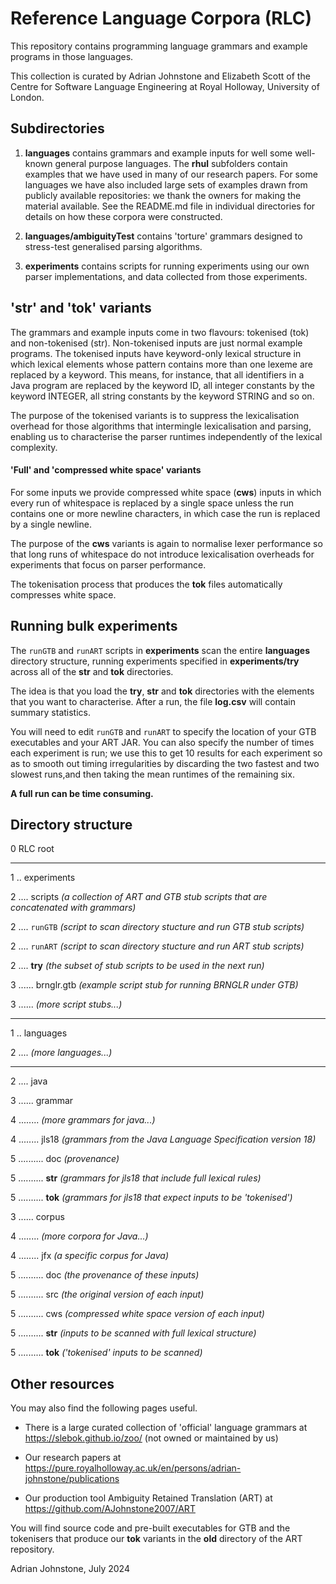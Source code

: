 # Reference Language Corpora (RLC)

This repository contains programming language grammars and example programs in those languages.

This collection is curated by Adrian Johnstone and Elizabeth Scott of the Centre for Software Language Engineering at Royal Holloway, University of London.

## Subdirectories

1. **languages** contains grammars and example inputs for well some well-known general purpose languages. The **rhul** subfolders contain examples that we have used in many of our research papers. For some languages we have also included large sets of examples drawn from publicly available repositories: we thank the owners for making the material available.
See the README.md file in individual directories for details on how these corpora were constructed.

2. **languages/ambiguityTest** contains 'torture' grammars designed to stress-test generalised parsing algorithms.

3. **experiments** contains scripts for running experiments using our own parser implementations, and data collected from those experiments.

## 'str' and 'tok' variants

The grammars and example inputs come in two flavours: tokenised (tok) and non-tokenised (str). Non-tokenised inputs are just normal example programs. The tokenised inputs have keyword-only lexical structure in which lexical elements whose pattern contains more than one lexeme are replaced by a keyword. This means, for instance, that all identifiers in a Java program are replaced by the keyword ID, all integer constants by the keyword INTEGER, all string constants by the keyword STRING and so on.

The purpose of the tokenised variants is to suppress the lexicalisation overhead for those algorithms that intermingle lexicalisation and parsing, enabling us to characterise the parser runtimes independently of the lexical complexity.

#### 'Full' and 'compressed white space' variants

For some inputs we provide compressed white space (**cws**) inputs in which every run of whitespace is replaced by a single space unless the run contains one or more newline characters, in which case the run is replaced by a single newline. 

The purpose of the **cws** variants is again to normalise lexer performance so that long runs of whitespace do not introduce lexicalisation overheads for experiments that focus on parser performance. 

The tokenisation process that produces the **tok** files automatically compresses white space.

## Running bulk experiments

The `runGTB` and `runART` scripts in **experiments** scan the entire **languages** directory structure, running experiments specified in **experiments/try** across all of the **str** and **tok** directories. 

The idea is that you load the **try**, **str** and **tok** directories with the elements that you want to characterise. After a run, the file **log.csv** will contain summary statistics.

You will need to edit `runGTB` and `runART` to specify the location of your GTB executables and your ART JAR. You can also specify the number of times each experiment is run; we use this to get 10 results for each experiment so as to smooth out timing irregularities by discarding the two fastest and two slowest runs,and then taking the mean runtimes of the remaining six.

**A full run can be time consuming.**

## Directory structure

0 RLC root

---

1 .. experiments

2 .... scripts *(a collection of ART and GTB stub scripts that are concatenated with grammars)*

2 .... `runGTB` *(script to scan directory stucture and run GTB stub scripts)*

2 .... `runART`  *(script to scan directory stucture and run ART stub scripts)*

2 .... **try** *(the subset of stub scripts to be used in the next run)*

3 ...... brnglr.gtb *(example script stub for running BRNGLR under GTB)*

3 ...... *(more script stubs...)*

---

1 .. languages

2 .... *(more languages...)*

---

2 .... java

3 ...... grammar

4 ........ *(more grammars for java...)*

4 ........ jls18 *(grammars from the Java Language Specification version 18)*

5 .......... doc *(provenance)*

5 .......... **str** *(grammars for jls18 that include full lexical rules)*

5 .......... **tok** *(grammars for jls18 that expect inputs to be 'tokenised')*

3 ...... corpus

4 ........ *(more corpora for Java...)*

4 ........ jfx	 *(a specific corpus for Java)*

5 .......... doc *(the provenance of these inputs)*

5 .......... src *(the original version of each input)*

5 .......... cws *(compressed white space version of each input)*

5 .......... **str** *(inputs to be scanned with full lexical structure)*

5 .......... **tok** *('tokenised' inputs to be scanned)*

## Other resources
 
You may also find the following pages useful.

* There is a large curated collection of 'official' language grammars at https://slebok.github.io/zoo/ (not owned or maintained by us)

* Our research papers at https://pure.royalholloway.ac.uk/en/persons/adrian-johnstone/publications

* Our production tool Ambiguity Retained Translation (ART) at https://github.com/AJohnstone2007/ART

You will find source code and pre-built executables for GTB and the tokenisers that produce our **tok** variants in the **old** directory of the ART repository.

Adrian Johnstone, July 2024
